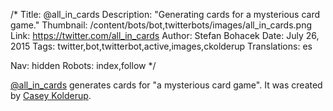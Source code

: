 /*
Title: @all_in_cards
Description: "Generating cards for a mysterious card game."
Thumbnail: /content/bots/bot,twitterbots/images/all_in_cards.png
Link: https://twitter.com/all_in_cards
Author: Stefan Bohacek
Date: July 26, 2015
Tags: twitter,bot,twitterbot,active,images,ckolderup
Translations: es

Nav: hidden
Robots: index,follow
*/

[@all_in_cards](https://twitter.com/all_in_cards) generates cards for "a mysterious card game". It was created by [Casey Kolderup](https://twitter.com/ckolderup).
